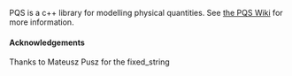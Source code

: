 
PQS is a c++ library for modelling physical quantities.
See [the PQS Wiki](https://github.com/kwikius/pqs/wiki) for more information.

#### Acknowledgements
Thanks to Mateusz Pusz for the fixed_string